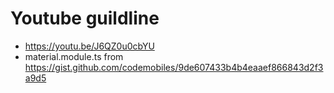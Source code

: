 # Youtube guildline

- https://youtu.be/J6QZ0u0cbYU
- material.module.ts from https://gist.github.com/codemobiles/9de607433b4b4eaaef866843d2f3a9d5
